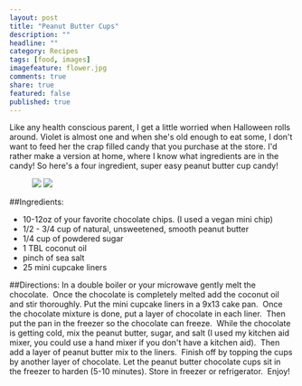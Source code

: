 ```yaml
---
layout: post
title: "Peanut Butter Cups"
description: ""
headline: ""
category: Recipes
tags: [food, images]
imagefeature: flower.jpg
comments: true
share: true
featured: false
published: true
---
```


Like any health conscious parent, I get a little worried when Halloween rolls around. Violet is almost one and when she's old enough to eat some, I don't want to feed her the crap filled candy that you purchase at the store. I'd rather make a version at home, where I know what ingredients are in the candy! So here's a four ingredient, super easy peanut butter cup candy!

<figure>
	<img src="http://i1208.photobucket.com/albums/cc370/apegg23/pbcup1_zps37eaf554.png">
	<img src="http://i1208.photobucket.com/albums/cc370/apegg23/pbcup2_zps56a6e29b.png">
</figure>

##Ingredients:
* 10-12oz of your favorite chocolate chips. (I used a vegan mini chip)
* 1/2 - 3/4 cup of natural, unsweetened, smooth peanut butter
* 1/4 cup of powdered sugar
* 1 TBL coconut oil
* pinch of sea salt
* 25 mini cupcake liners

##Directions:
In a double boiler or your microwave gently melt the chocolate.  Once the chocolate is completely melted add the coconut oil and stir thoroughly. Put the mini cupcake liners in a 9x13 cake pan.  Once the chocolate mixture is done, put a layer of chocolate in each liner.  Then put the pan in the freezer so the chocolate can freeze.  While the chocolate is getting cold, mix the peanut butter, sugar, and salt (I used my kitchen aid mixer, you could use a hand mixer if you don't have a kitchen aid).  Then add a layer of peanut butter mix to the liners.  Finish off by topping the cups by another layer of chocolate. Let the peanut butter chocolate cups sit in the freezer to harden (5-10 minutes). Store in freezer or refrigerator.  Enjoy!